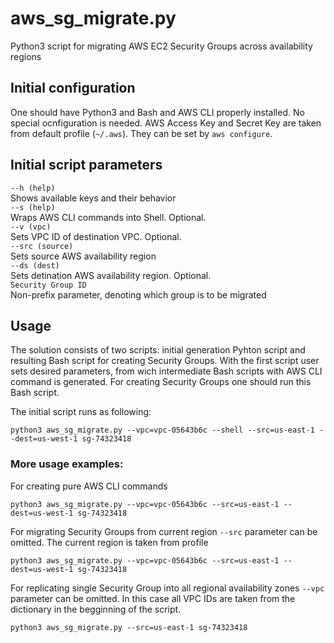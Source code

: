 aws_sg_migrate.py
=====================
Python3 script for migrating AWS EC2 Security Groups across availability regions

## Initial configuration
One should have Python3 and Bash and AWS CLI properly installed. No special ocnfiguration is needed.
AWS Access Key and Secret Key are taken from default profile (`~/.aws`). They can be set by `aws configure`.

## Initial script parameters

`--h (help)` <br>
Shows available keys and their behavior <br>
`--s (help)` <br>
Wraps AWS CLI commands into Shell. Optional. <br>
`--v (vpc)` <br>
Sets VPC ID of destination VPC. Optional. <br>
`--src (source)` <br>
Sets source AWS availability region <br>
`--ds (dest)` <br>
Sets detination AWS availability region. Optional.<br>
`Security Group ID` <br>
Non-prefix parameter, denoting which group is to be migrated

## Usage
The solution consists of two scripts: initial generation Pyhton script and resulting Bash script for creating Security Groups.
With the first script user sets desired parameters, from wich intermediate Bash scripts with AWS CLI command is generated.
For creating Security Groups one should run this Bash script.

The initial script runs as following:

	python3 aws_sg_migrate.py --vpc=vpc-05643b6c --shell --src=us-east-1 --dest=us-west-1 sg-74323418

### More usage examples:
For creating pure AWS CLI commands

	python3 aws_sg_migrate.py --vpc=vpc-05643b6c --src=us-east-1 --dest=us-west-1 sg-74323418
  
For migrating Security Groups from current region `--src` parameter can be omitted. The current region is taken from profile

	python3 aws_sg_migrate.py --vpc=vpc-05643b6c --src=us-east-1 --dest=us-west-1 sg-74323418
	
For replicating single Security Group into all regional availability zones `--vpc` parameter can be omitted. In this case all VPC IDs are taken from the dictionary in the begginning of the script.

	python3 aws_sg_migrate.py --src=us-east-1 sg-74323418

